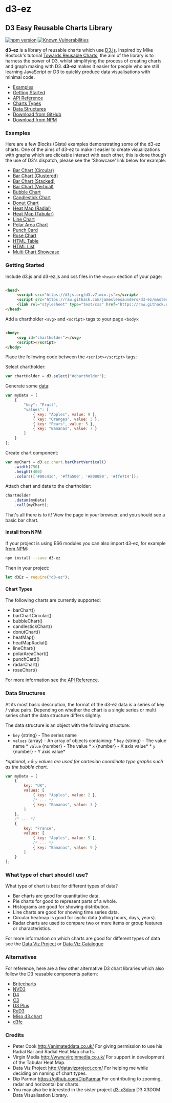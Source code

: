 # d3-ez

## D3 Easy Reusable Charts Library

[![npm version](https://badge.fury.io/js/d3-ez.svg)](https://badge.fury.io/js/d3-ez)
[![Known Vulnerabilities](https://snyk.io/test/github/jamesleesaunders/d3-ez/badge.svg?targetFile=package.json)](https://snyk.io/test/github/jamesleesaunders/d3-ez?targetFile=package.json)

**d3-ez** is a library of reusable charts which use [D3.js](http://www.d3js.org/). Inspired by Mike Bostock's
tutorial [Towards Reusable Charts](http://bost.ocks.org/mike/chart/), the aim of the library is to harness the power of
D3, whilst simplifying the process of creating charts and graph making with D3. **d3-ez** makes it easier for people who
are still learning JavaScript or D3 to quickly produce data visualisations with minimal code.

* [Examples](#examples)
* [Getting Started](#getting-started)
* [API Reference](https://jamesleesaunders.github.io/d3-ez/)
* [Charts Types](#chart-types)
* [Data Structures](#data-structures)
* [Download from GitHub](https://github.com/jamesleesaunders/d3-ez)
* [Download from NPM](https://www.npmjs.com/package/d3-ez)

### Examples

Here are a few Blocks (Gists) examples demonstrating some of the d3-ez charts. One of the aims of d3-ez to make it
easier to create visualizations with graphs which are clickable interact with each other, this is done though the use of
D3's dispatch, please see the 'Showcase' link below for example:

* [Bar Chart (Circular)](http://bl.ocks.org/jamesleesaunders/7505129553c74ba04191d40e4fe6e2d7)
* [Bar Chart (Clustered)](http://bl.ocks.org/jamesleesaunders/0d4cf768065e8e7e9bfb)
* [Bar Chart (Stacked)](http://bl.ocks.org/jamesleesaunders/ac5b6134ad7144e8327d)
* [Bar Chart (Vertical)](http://bl.ocks.org/jamesleesaunders/8ba1fb5657d6bc7286be)
* [Bubble Chart](http://bl.ocks.org/jamesleesaunders/e724157a7a387dcc08dd4ba80e48b72f)
* [Candlestick Chart](http://bl.ocks.org/jamesleesaunders/37a5340da620e0f63ea3f2b0da5240a7)
* [Donut Chart](http://bl.ocks.org/jamesleesaunders/8a1b06f3a93f748bb902)
* [Heat Map (Radial)](http://bl.ocks.org/jamesleesaunders/0cbfa9ab9bdce220113f)
* [Heat Map (Tabular)](https://bl.ocks.org/jamesleesaunders/b1c57dc590c78aba5eaae9135e01be0a)
* [Line Chart](http://bl.ocks.org/jamesleesaunders/0f25b04b9b9080b67714)
* [Polar Area Chart](http://bl.ocks.org/jamesleesaunders/36ccc5e130948c098209)
* [Punch Card](http://bl.ocks.org/jamesleesaunders/0215cd9bc81e32fb0c9f)
* [Rose Chart](http://bl.ocks.org/jamesleesaunders/00eee0463f5f7edfa0b1006c28421c2d)
* [HTML Table](http://bl.ocks.org/jamesleesaunders/cc4439445d228fc06358)
* [HTML List](http://bl.ocks.org/jamesleesaunders/9f73d0878f3ab9d8c958)
* [Multi Chart Showcase](http://bl.ocks.org/jamesleesaunders/1b42123c808ecea748be)

### Getting Started

Include d3.js and d3-ez.js and css files in the `<head>` section of your page:

```html

<head>
	 <script src="https://d3js.org/d3.v7.min.js"></script>
	 <script src="https://raw.githack.com/jamesleesaunders/d3-ez/master/dist/d3-ez.min.js"></script>
	 <link rel="stylesheet" type="text/css" href="https://raw.githack.com/jamesleesaunders/d3-ez/master/dist/d3-ez.css"/>
</head>
```

Add a chartholder `<svg>` and `<script>` tags to your page `<body>`:

```html

<body>
	 <svg id="chartholder"></svg>
	 <script></script>
</body>
```

Place the following code between the `<script></script>` tags:

Select chartholder:

```javascript
var chartHolder = d3.select("#chartholder");
```

Generate some [data](#data-structure):

```javascript
var myData = [
	{
		"key": "Fruit",
		"values": [
			{ key: "Apples", value: 9 },
			{ key: "Oranges", value: 3 },
			{ key: "Pears", value: 5 },
			{ key: "Bananas", value: 7 }
		]
	}
];
```

Create chart component:

```javascript
var myChart = d3.ez.chart.barChartVertical()
	.width(750)
	.height(400)
	.colors(['#00c41d', '#ffa500', '#800080', '#ffe714']);
```

Attach chart and data to the chartholder:

```javascript
chartHolder
	.datum(myData)
	.call(myChart);
```

That's all there is to it! View the page in your browser, and you should see a basic bar chart.

#### Install from NPM

If your project is using ES6 modules you can also import d3-ez, for
example [from NPM](https://www.npmjs.com/package/d3-ez):

```bash
npm install --save d3-ez
```

Then in your project:

```javascript
let d3Ez = require("d3-ez");
```

#### Chart Types

The following charts are currently supported:

- barChart()
- barChartCircular()
- bubbleChart()
- candlestickChart()
- donutChart()
- heatMap()
- heatMapRadial()
- lineChart()
- polarAreaChart()
- punchCard()
- radarChart()
- roseChart()

For more information see the [API Reference](https://jamesleesaunders.github.io/d3-ez/).

### Data Structures

At its most basic description, the format of the d3-ez data is a series of key / value pairs. Depending on whether the
chart is a single series or multi series chart the data structure differs slightly.

The data structure is an object with the following structure:

* `key` {string} - The series name
* `values` {array} - An array of objects containing:
		* `key` {string} - The value name
		* `value` {number} - The value
		* `x` {number} - X axis value\*
		* `y` {number} - Y axis value\*

_\*optional, `x` & `y` values are used for cartesian coordinate type graphs such as the bubble chart._

```javascript
var myData = [
	{
		key: "UK",
		values: [
			{ key: "Apples", value: 2 },
			/* ... */
			{ key: "Bananas", value: 3 }
		]
	},
	/* ... */
	{
		key: "France",
		values: [
			{ key: "Apples", value: 5 },
			/* ... */
			{ key: "Bananas", value: 9 }
		]
	}
];
```

### What type of chart should I use?

What type of chart is best for different types of data?

- Bar charts are good for quantitative data.
- Pie charts for good to represent parts of a whole.
- Histograms are good for showing distribution.
- Line charts are good for showing time series data.
- Circular heatmap is good for cyclic data (rolling hours, days, years).
- Radar charts are used to compare two or more items or group features or characteristics.

For more information on which charts are good for different types of data see
the [Data Viz Project](http://datavizproject.com/) or [Data Viz Catalogue](https://datavizcatalogue.com/index.html)

### Alternatives

For reference, here are a few other alternative D3 chart libraries which also follow the D3 reusable components pattern:

- [Britecharts](http://eventbrite.github.io/britecharts/)
- [NVD3](http://nvd3.org)
- [D4](http://visible.io/index.html)
- [C3](http://c3js.org)
- [D3 Plus](http://d3plus.org)
- [ReD3](https://github.com/bugzin/reD3)
- [Miso d3.chart](http://misoproject.com/d3-chart/)
- [d3fc](https://d3fc.io)

### Credits

* Peter Cook <http://animateddata.co.uk/> For giving permission to use his Radial Bar and Radial Heat Map charts.
* Virgin Media <http://www.virginmedia.co.uk/> For support in development of the Tabular Heat Map.
* Data Viz Project <http://datavizproject.com/> For helping me while deciding on naming of chart types.
* Dip Parmar <https://github.com/DipParmar> For contributing to zooming, radar and horizontal bar charts.
* You may also be interested in the sister project [d3-x3dom](https://github.com/jamesleesaunders/d3-x3dom) D3 X3DOM
	Data Visualisation Library.

